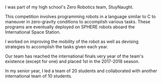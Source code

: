I was part of my high school's Zero Robotics team, StuyNaught.

This competition involves programming robots in a language similar to C to maneuver in zero-gravity conditions to accomplish various tasks. These programs are eventually deployed on SPHERE robots aboard the International Space Station.

I worked on improving the mobility of the robot as well as devising strategies to accomplish the tasks given each year.

Our team has reached the international finals very year of the team's existence (except for one) and placed 1st in the 2017-2018 season.

In my senior year, I led a team of 20 students and collaborated with another international team of 10 students. 
